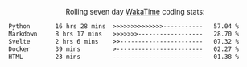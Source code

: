 <p align="center">Rolling seven day <a href='https://wakatime.com/'> WakaTime</a> coding stats:</p>
<!--START_SECTION:waka-->

```txt
Python       16 hrs 28 mins  >>>>>>>>>>>>>>-----------   57.04 %
Markdown     8 hrs 17 mins   >>>>>>>------------------   28.70 %
Svelte       2 hrs 6 mins    >>-----------------------   07.32 %
Docker       39 mins         >------------------------   02.27 %
HTML         23 mins         -------------------------   01.38 %
```

<!--END_SECTION:waka-->
